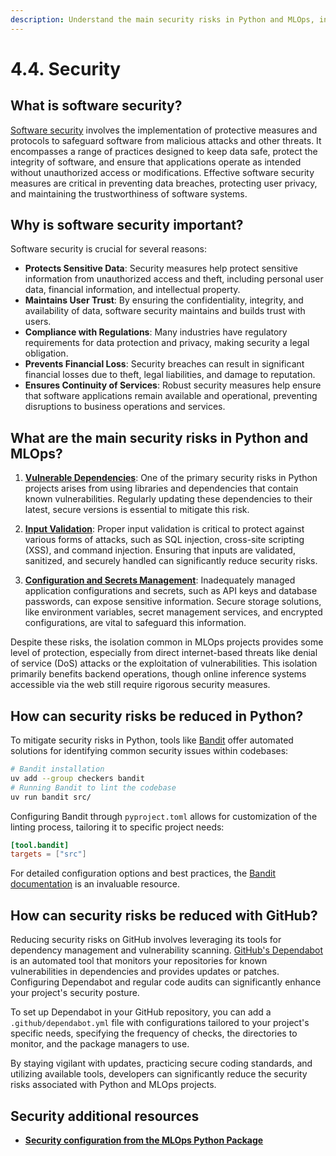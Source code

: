 ```yaml
---
description: Understand the main security risks in Python and MLOps, including vulnerable dependencies, input validation, and configuration management. Learn how to mitigate these risks with tools like Bandit and GitHub Dependabot to ensure the security of your applications.
---
```


# 4.4. Security

## What is software security?

[Software security](https://en.wikipedia.org/wiki/Computer_security_software) involves the implementation of protective measures and protocols to safeguard software from malicious attacks and other threats. It encompasses a range of practices designed to keep data safe, protect the integrity of software, and ensure that applications operate as intended without unauthorized access or modifications. Effective software security measures are critical in preventing data breaches, protecting user privacy, and maintaining the trustworthiness of software systems.

## Why is software security important?

Software security is crucial for several reasons:

- **Protects Sensitive Data**: Security measures help protect sensitive information from unauthorized access and theft, including personal user data, financial information, and intellectual property.
- **Maintains User Trust**: By ensuring the confidentiality, integrity, and availability of data, software security maintains and builds trust with users.
- **Compliance with Regulations**: Many industries have regulatory requirements for data protection and privacy, making security a legal obligation.
- **Prevents Financial Loss**: Security breaches can result in significant financial losses due to theft, legal liabilities, and damage to reputation.
- **Ensures Continuity of Services**: Robust security measures help ensure that software applications remain available and operational, preventing disruptions to business operations and services.

## What are the main security risks in Python and MLOps?

1. **[Vulnerable Dependencies](https://en.wikipedia.org/wiki/Vulnerability)**: One of the primary security risks in Python projects arises from using libraries and dependencies that contain known vulnerabilities. Regularly updating these dependencies to their latest, secure versions is essential to mitigate this risk.

2. **[Input Validation](https://en.wikipedia.org/wiki/Data_validation)**: Proper input validation is critical to protect against various forms of attacks, such as SQL injection, cross-site scripting (XSS), and command injection. Ensuring that inputs are validated, sanitized, and securely handled can significantly reduce security risks.

3. **[Configuration and Secrets Management](https://en.wikipedia.org/wiki/Information_sensitivity)**: Inadequately managed application configurations and secrets, such as API keys and database passwords, can expose sensitive information. Secure storage solutions, like environment variables, secret management services, and encrypted configurations, are vital to safeguard this information.

Despite these risks, the isolation common in MLOps projects provides some level of protection, especially from direct internet-based threats like denial of service (DoS) attacks or the exploitation of vulnerabilities. This isolation primarily benefits backend operations, though online inference systems accessible via the web still require rigorous security measures.

## How can security risks be reduced in Python?

To mitigate security risks in Python, tools like [Bandit](https://bandit.readthedocs.io/en/latest/) offer automated solutions for identifying common security issues within codebases:

```bash
# Bandit installation
uv add --group checkers bandit
# Running Bandit to lint the codebase
uv run bandit src/
```

Configuring Bandit through `pyproject.toml` allows for customization of the linting process, tailoring it to specific project needs:

```toml
[tool.bandit]
targets = ["src"]
```

For detailed configuration options and best practices, the [Bandit documentation](https://bandit.readthedocs.io/en/latest/config.html) is an invaluable resource.

## How can security risks be reduced with GitHub?

Reducing security risks on GitHub involves leveraging its tools for dependency management and vulnerability scanning. [GitHub's Dependabot](https://docs.github.com/en/code-security/dependabot) is an automated tool that monitors your repositories for known vulnerabilities in dependencies and provides updates or patches. Configuring Dependabot and regular code audits can significantly enhance your project's security posture.

To set up Dependabot in your GitHub repository, you can add a `.github/dependabot.yml` file with configurations tailored to your project's specific needs, specifying the frequency of checks, the directories to monitor, and the package managers to use.

By staying vigilant with updates, practicing secure coding standards, and utilizing available tools, developers can significantly reduce the security risks associated with Python and MLOps projects.

## Security additional resources

- **[Security configuration from the MLOps Python Package](https://github.com/fmind/mlops-python-package/blob/main/pyproject.toml)**
